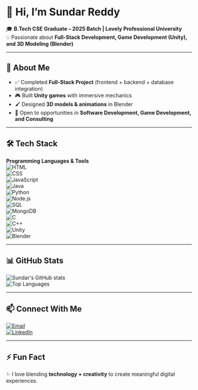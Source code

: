 # 👋 Hi, I’m Sundar Reddy  

🎓 **B.Tech CSE Graduate – 2025 Batch | Lovely Professional University**  
💡 Passionate about **Full-Stack Development, Game Development (Unity), and 3D Modeling (Blender)**  

---

## 🚀 About Me
- ✅ Completed **Full-Stack Project** (frontend + backend + database integration)  
- 🎮 Built **Unity games** with immersive mechanics  
- 🖌️ Designed **3D models & animations** in Blender  
- 💼 Open to opportunities in **Software Development, Game Development, and Consulting**  

---

## 🛠️ Tech Stack  

**Programming Languages & Tools**  
![HTML](https://img.shields.io/badge/HTML5-E34F26?style=for-the-badge&logo=html5&logoColor=white)  
![CSS](https://img.shields.io/badge/CSS3-1572B6?style=for-the-badge&logo=css3&logoColor=white)  
![JavaScript](https://img.shields.io/badge/JavaScript-F7DF1E?style=for-the-badge&logo=javascript&logoColor=black)  
![Java](https://img.shields.io/badge/Java-007396?style=for-the-badge&logo=java&logoColor=white)  
![Python](https://img.shields.io/badge/Python-3776AB?style=for-the-badge&logo=python&logoColor=white)  
![Node.js](https://img.shields.io/badge/Node.js-339933?style=for-the-badge&logo=node.js&logoColor=white)  
![SQL](https://img.shields.io/badge/SQL-003B57?style=for-the-badge&logo=databricks&logoColor=white)  
![MongoDB](https://img.shields.io/badge/MongoDB-47A248?style=for-the-badge&logo=mongodb&logoColor=white)  
![C](https://img.shields.io/badge/C-00599C?style=for-the-badge&logo=c&logoColor=white)  
![C++](https://img.shields.io/badge/C++-00599C?style=for-the-badge&logo=c%2B%2B&logoColor=white)  
![Unity](https://img.shields.io/badge/Unity-100000?style=for-the-badge&logo=unity&logoColor=white)  
![Blender](https://img.shields.io/badge/Blender-F5792A?style=for-the-badge&logo=blender&logoColor=white)  

---

## 📊 GitHub Stats  
![Sundar's GitHub stats](https://github-readme-stats.vercel.app/api?username=sundar633&show_icons=true&theme=tokyonight)  
![Top Languages](https://github-readme-stats.vercel.app/api/top-langs/?username=sundar633&layout=compact&theme=tokyonight)  

---

## 📫 Connect With Me  
[![Email](https://img.shields.io/badge/Email-D14836?style=for-the-badge&logo=gmail&logoColor=white)](mailto:sundarreddy633@gmail.com)  
[![LinkedIn](https://img.shields.io/badge/LinkedIn-0077B5?style=for-the-badge&logo=linkedin&logoColor=white)](https://www.linkedin.com/in/sundar-reddy-0150b6294)  

---

## ⚡ Fun Fact  
✨ I love blending **technology + creativity** to create meaningful digital experiences.  
